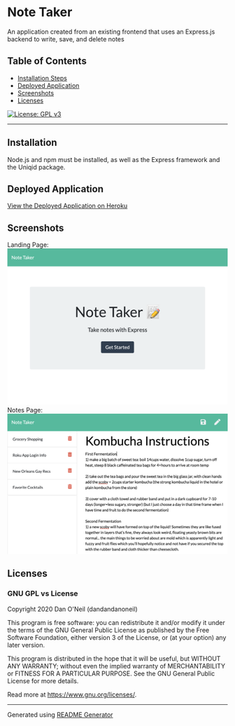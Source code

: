 # Note Taker
An application created from an existing frontend that uses an Express.js backend to write, save, and delete notes

## Table of Contents
- [Installation Steps](#installation)
- [Deployed Application](#deployed-application)
- [Screenshots](#screenshots)
- [Licenses](#licenses)

[![License: GPL v3](https://img.shields.io/badge/License-GPLv3-blue.svg)](https://www.gnu.org/licenses/gpl-3.0)

---
## Installation 
Node.js and npm must be installed, as well as the Express framework and the Uniqid package.

## Deployed  Application
[View the Deployed Application on Heroku](https://dandandanoneil-note-taker.herokuapp.com/)

## Screenshots
Landing Page:
![Note Taker Landing Page](images/note-taker-index.png)
Notes Page:
![Note Taker Notes Page](images/note-taker-notes.png)

## Licenses
### GNU GPL vs License

Copyright 2020 Dan O'Neil (dandandanoneil)

This program is free software: you can redistribute it and/or modify it under the terms of the GNU General Public License as published by the Free Software Foundation, either version 3 of the License, or (at your option) any later version.

This program is distributed in the hope that it will be useful, but WITHOUT ANY WARRANTY; without even the implied warranty of MERCHANTABILITY or FITNESS FOR A PARTICULAR PURPOSE.  See the GNU General Public License for more details.

Read more at <https://www.gnu.org/licenses/>.

---
Generated using [README Generator](https://github.com/dandandanoneil/readme-generator)
